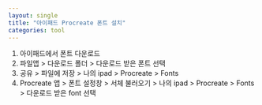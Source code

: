 ```yaml
---
layout: single
title: "아이패드 Procreate 폰트 설치"
categories: tool
---
```


1. 아이패드에서 폰트 다운로드
2. 파일앱 > 다운로드 폴더 > 다운로드 받은 폰트 선택
3. 공유 > 파일에 저장 > 나의 ipad > Procreate > Fonts
4. Procreate 앱 > 폰트 설정창 > 서체 불러오기 > 나의 ipad > Procreate > Fonts > 다운로드 받은 font 선택
